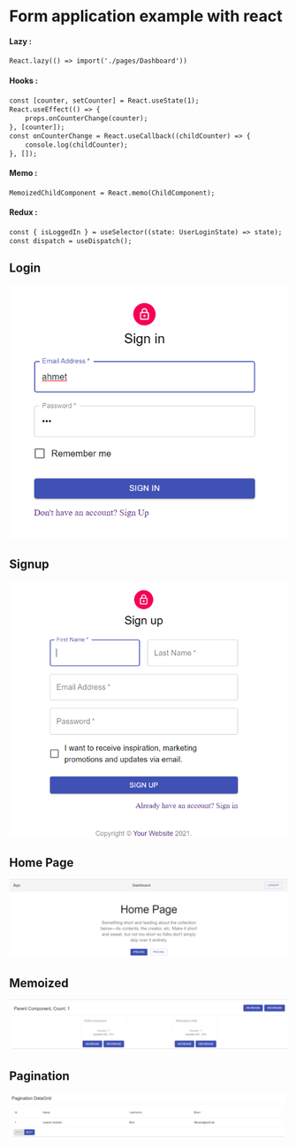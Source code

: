 # Form application example with react

#### Lazy :
```
React.lazy(() => import('./pages/Dashboard'))
```

#### Hooks :
```
const [counter, setCounter] = React.useState(1);
React.useEffect(() => {
    props.onCounterChange(counter);
}, [counter]);
const onCounterChange = React.useCallback((childCounter) => {
    console.log(childCounter);
}, []);
```

#### Memo :
```
MemoizedChildComponent = React.memo(ChildComponent);
```

#### Redux :
```
const { isLoggedIn } = useSelector((state: UserLoginState) => state);
const dispatch = useDispatch();
```

## Login
![alt text](https://raw.githubusercontent.com/ahmetartana/formapp/master/docs/login.png)

## Signup
![alt text](https://raw.githubusercontent.com/ahmetartana/formapp/master/docs/signup.png)

## Home Page
![alt text](https://raw.githubusercontent.com/ahmetartana/formapp/master/docs/homepage.png)

## Memoized
![alt text](https://raw.githubusercontent.com/ahmetartana/formapp/master/docs/memoized.png)

## Pagination
![alt text](https://raw.githubusercontent.com/ahmetartana/formapp/master/docs/pagination.png)

